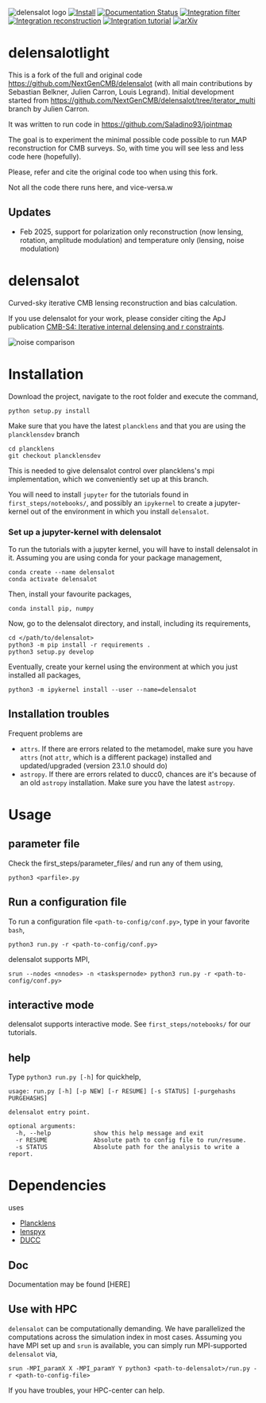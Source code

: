 ![delensalot logo](res/dlensalot2.PNG)
[![Install](https://github.com/NextGenCMB/delensalot/actions/workflows/install.yaml/badge.svg?branch=sims&event=pull_request)](https://github.com/NextGenCMB/delensalot/actions/workflows/install.yaml)
[![Documentation Status](https://readthedocs.org/projects/delensalot/badge/?version=latest)](https://delensalot.readthedocs.io/en/latest/?badge=latest)
[![Integration filter](https://github.com/NextGenCMB/delensalot/actions/workflows/integration_filter.yaml/badge.svg?branch=sims&event=pull_request)](https://github.com/NextGenCMB/delensalot/actions/workflows/integration_filter.yaml)
[![Integration reconstruction](https://github.com/NextGenCMB/delensalot/actions/workflows/unit_reconstruction.yaml/badge.svg?branch=sims&event=pull_request)](https://github.com/NextGenCMB/delensalot/actions/workflows/integration_reconstruction.yaml)
[![Integration tutorial](https://github.com/NextGenCMB/delensalot/actions/workflows/integration_tutorial.yaml/badge.svg?branch=sims&event=pull_request)](https://github.com/NextGenCMB/delensalot/actions/workflows/integration_tutorial.yaml)
[![arXiv](https://img.shields.io/badge/arXiv-2310.06729-red)](https://arxiv.org/abs/2310.06729)

# delensalotlight

This is a fork of the full and original code https://github.com/NextGenCMB/delensalot (with all main contributions by Sebastian Belkner, Julien Carron, Louis Legrand). Initial development started from https://github.com/NextGenCMB/delensalot/tree/iterator_multi branch by Julien Carron.

It was written to run code in https://github.com/Saladino93/jointmap

The goal is to experiment the minimal possible code possible to run MAP reconstruction for CMB surveys. So, with time you will see less and less code here (hopefully).

Please, refer and cite the original code too when using this fork.

Not all the code there runs here, and vice-versa.w

## Updates

* Feb 2025, support for polarization only reconstruction (now lensing, rotation, amplitude modulation) and temperature only (lensing, noise modulation)


# delensalot

Curved-sky iterative CMB lensing reconstruction and bias calculation.

If you use delensalot for your work, please consider citing the ApJ publication [CMB-S4: Iterative internal delensing and r constraints](https://iopscience.iop.org/article/10.3847/1538-4357/ad2351).

![noise comparison](res//deflectionnoisecomp.jpg)

# Installation
Download the project, navigate to the root folder and execute the command,

``` 
python setup.py install
```

Make sure that you have the latest `plancklens` and that you are using the `plancklensdev` branch
```
cd plancklens
git checkout plancklensdev
```
This is needed to give delensalot control over plancklens's mpi implementation, which we conveniently set up at this branch.

You will need to install `jupyter` for the tutorials found in `first_steps/notebooks/`, and possibly an `ipykernel` to create a jupyter-kernel out of the environment in which you install `delensalot`.

### Set up a jupyter-kernel with delensalot

To run the tutorials with a jupyter kernel, you will have to install delensalot in it. Assuming you are using conda for your package management,

```
conda create --name delensalot
conda activate delensalot
```

Then, install your favourite packages,

```
conda install pip, numpy
```

Now, go to the delensalot directory, and install, including its requirements,

```
cd </path/to/delensalot>
python3 -m pip install -r requirements .
python3 setup.py develop
```

Eventually, create your kernel using the environment at which you just installed all packages,
```
python3 -m ipykernel install --user --name=delensalot
```

## Installation troubles

Frequent problems are
 * `attrs`. If there are errors related to the metamodel, make sure you have `attrs` (not `attr`, which is a different package) installed and updated/upgraded (version 23.1.0 should do)
 * `astropy`. If there are errors related to ducc0, chances are it's because of an old `astropy` installation. Make sure you have the latest `astropy`.

# Usage

## parameter file
Check the first_steps/parameter_files/ and run any of them using,
``` 
python3 <parfile>.py
```

## Run a configuration file

To run a configuration file `<path-to-config/conf.py>`, type in your favorite `bash`,
``` 
python3 run.py -r <path-to-config/conf.py>
```

delensalot supports MPI,

```
srun --nodes <nnodes> -n <taskspernode> python3 run.py -r <path-to-config/conf.py>
```

## interactive mode

delensalot supports interactive mode. See `first_steps/notebooks/` for our tutorials.


## help

Type `python3 run.py [-h]` for quickhelp,
```
usage: run.py [-h] [-p NEW] [-r RESUME] [-s STATUS] [-purgehashs PURGEHASHS]

delensalot entry point.

optional arguments:
  -h, --help            show this help message and exit
  -r RESUME             Absolute path to config file to run/resume.
  -s STATUS             Absolute path for the analysis to write a report.

```


# Dependencies

 uses
  * [Plancklens](https://github.com/carronj/plancklens)
  * [lenspyx](https://github.com/carronj/lenspyx)
  * [DUCC](https://github.com/mreineck/ducc)

## Doc
Documentation may be found [HERE]


## Use with HPC
`delensalot` can be computationally demanding.
We have parallelized the computations across the simulation index in most cases. Assuming you have MPI set up and `srun` is available, you can simply run MPI-supported `delensalot` via,

```
srun -MPI_paramX X -MPI_paramY Y python3 <path-to-delensalot>/run.py -r <path-to-config-file>
```

If you have troubles, your HPC-center can help.
